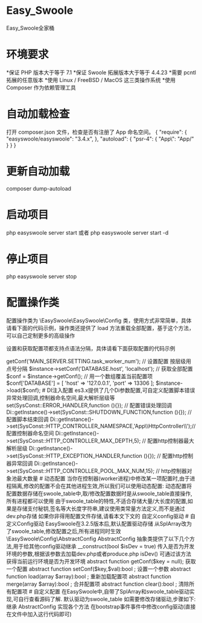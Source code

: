 # Easy_Swoole
Easy_Swoole全家桶
# 环境要求
*保证 PHP 版本大于等于 7.1
*保证 Swoole 拓展版本大于等于 4.4.23
*需要 pcntl 拓展的任意版本
*使用 Linux / FreeBSD / MacOS 这三类操作系统
*使用 Composer 作为依赖管理工具

# 自动加载检查
打开 composer.json 文件，检查是否有注册了 App 命名空间。
{
    "require": {
        "easyswoole/easyswoole": "3.4.x",
    },
    "autoload": {
        "psr-4": {
            "App\\": "App/"
        }
    }
}

# 更新自动加载
composer dump-autoload

# 启动项目
php easyswoole server start  或者 php easyswoole server start -d

# 停止项目
php easyswoole server stop




# 配置操作类

配置操作类为 \EasySwoole\EasySwoole\Config 类，使用方式非常简单，具体请看下面的代码示例，操作类还提供了 load 方法重载全部配置，基于这个方法，可以自己定制更多的高级操作

设置和获取配置项都支持点语法分隔，具体请看下面获取配置的代码示例

<?php

$instance = \EasySwoole\EasySwoole\Config::getInstance();

// 获取配置 按层级用点号分隔
$instance->getConf('MAIN_SERVER.SETTING.task_worker_num');

// 设置配置 按层级用点号分隔
$instance->setConf('DATABASE.host', 'localhost');

// 获取全部配置
$conf = $instance->getConf();

// 用一个数组覆盖当前配置项
$conf['DATABASE'] = [
    'host' => '127.0.0.1',
    'port' => 13306
];
$instance->load($conf);



# DI注入配置

es3.x提供了几个Di参数配置,可自定义配置脚本错误异常处理回调,控制器命名空间,最大解析层级等

<?php
Di::getInstance()->set(SysConst::ERROR_HANDLER,function (){}); // 配置错误处理回调
Di::getInstance()->set(SysConst::SHUTDOWN_FUNCTION,function (){}); // 配置脚本结束回调
Di::getInstance()->set(SysConst::HTTP_CONTROLLER_NAMESPACE,'App\\HttpController\\');// 配置控制器命名空间
Di::getInstance()->set(SysConst::HTTP_CONTROLLER_MAX_DEPTH,5); // 配置http控制器最大解析层级
Di::getInstance()->set(SysConst::HTTP_EXCEPTION_HANDLER,function (){}); // 配置http控制器异常回调
Di::getInstance()->set(SysConst::HTTP_CONTROLLER_POOL_MAX_NUM,15); // http控制器对象池最大数量
# 动态配置
当你在控制器(worker进程)中修改某一项配置时,由于进程隔离,修改的配置不会在其他进程生效,所以我们可以使用动态配置: 动态配置将配置数据存储在swoole_table中,取/修改配置数据时是从swoole_table直接操作,所有进程都可以使用

由于swoole_table的特性,不适合存储大量/大长度的配置,如果是存储支付秘钥,签名等大长度字符串,建议使用类常量方法定义,而不是通过dev.php存储

如果你非得用配置文件存储,请看本文下文的 自定义config驱动

# 自定义Config驱动
EasySwoole在3.2.5版本后,默认配置驱动存储 从SplArray改为了swoole_table,修改配置之后,所有进程同时生效

\EasySwoole\Config\AbstractConfig
AbstractConfig 抽象类提供了以下几个方法,用于给其他config驱动继承

__construct(bool $isDev = true) 传入是否为开发环境的参数,根据该参数去加载dev.php或者produce.php
isDev() 可通过该方法获得当前运行环境是否为开发环境
abstract function getConf($key = null); 获取一个配置
abstract function setConf($key,$val):bool ; 设置一个参数
abstract function load(array $array):bool ; 重新加载配置项
abstract function merge(array $array):bool ; 合并配置项
abstract function clear():bool ; 清除所有配置项
# 自定义配置
在EasySwoole中,自带了SplArray和swoole_table驱动实现,可自行查看源码了解.
默认驱动为swoole_table

如需要修改存储驱动,步骤如下:

继承 AbstractConfig 实现各个方法
在bootstrap事件事件中修改config驱动(直接在文件中加入这行代码即可)
<?php

\EasySwoole\EasySwoole\Config::getInstance(new \EasySwoole\Config\SplArrayConfig());
由于bootstrap事件是由easyswoole启动脚本执行,当你需要写cli脚本需要初始化easyswoole框架基础组件时,需要自行引入bootstrap.php文件

动态配置问题
由于swoole是多进程的,如果使用SplArray方式存储,在单个进程修改配置后,其他进程将不会生效,使用swoole_table方式的则会全部生效,需要注意




# 反向代理
Nginx

server {
    root /data/wwwroot/;
    server_name local.swoole.com;
    location / {
        proxy_http_version 1.1;
        proxy_set_header Connection "keep-alive";
        proxy_set_header X-Real-IP $remote_addr;
        if (!-f $request_filename) {
             proxy_pass http://127.0.0.1:9501;
        }
    }
}




# 注意事项

不要在代码中执行 sleep 以及其他睡眠函数，这样会导致整个进程阻塞；协程中可以使用 Co::sleep()；
exit/die 是危险的，会导致 Worker 进程退出；
可通过 register_shutdown_function 来捕获致命错误，在进程异常退出时做一些清理工作；
PHP 代码中如果有异常抛出，必须在回调函数中进行 try/catch 捕获异常，否则会导致工作进程退出；
EasySwoole 不支持 set_exception_handler，必须使用 try/catch 方式处理异常；
在控制器中不能写共享 Redis 或 MySQL 等网络服务客户端连接的逻辑，每次访问控制器都必须 new 一个连接
# 类/函数重复定义
新手非常容易犯这个错误，由于 EasySwoole 是常驻内存的，所以加载类/函数定义的文件后不会释放。因此引入类/函数的 php 文件时必须要使用 include_once 或 require_once，否则会发生 cannot redeclare function/class 的致命错误。
建议使用 composer 做自动加载

# 进程隔离与内存管理
进程隔离也是很多新手经常遇到的问题。修改了全局变量的值，为什么不生效？原因就是全局变量在不同的进程，内存空间是隔离的，所以无效。

所以使用 EasySwoole 开发 Server 程序需要了解 进程隔离 问题。

不同的进程中 PHP 变量不是共享，即使是全局变量，在 A 进程内修改了它的值，在 B 进程内是无效的，如果需要在不同的Worker 进程内共享数据，可以用 Redis、MySQL、文件、Swoole\Table、APCu、shmget 等工具实现 Worker 进程内共享数据

不同进程的文件句柄是隔离的，所以在 A 进程创建的 Socket 连接或打开的文件，在 B 进程内是无效，即使是将它的 fd 发送到 B 进程也是不可用的。(句柄不能进程共享)

进程克隆。在 Server 启动时，主进程会克隆当前进程状态，此后开始进程内数据相互独立，互不影响。有疑问的新手可以先弄懂PHP 的 pcntl 扩展

EasySwoole 中对象的4层生命周期
开发 Swoole 程序与普通 LAMP 下编程有本质区别。在传统的 Web 编程中，PHP 程序员只需要关注 request 到达，request 结束即可。而在 Swoole 程序中程序员可以操控更大范围，变量/对象可以有四种生存周期。

变量、对象、资源、require/include 的文件等下面统称为对象

# 程序全局期
在 EasySwoole 框架根目录的 bootstrap.php 文件和 EasySwooleEvent.php 文件中的 initialize 事件函数中创建好的对象，我们称之为程序全局生命周期对象。这些变量只要没有被作用域销毁，在程序启动后就会一直存在，直到整个程序结束运行才会销毁。

有一些服务器程序可能会连续运行数月甚至数年才会关闭/重启，那么程序全局期的对象在这段时间内会持续驻留在内存中的。程序全局期对象所占用的内存是 Worker 进程间共享的，不会额外占用内存。

例如:

在 EasySwooleEvent.php 文件中的 initialize 事件函数中使用 Di 注入一个对象，那么在程序开始之后，在EasySwoole 的控制器中，或者其他地方都可以通过 Di 直接调用这个对象
在 bootstrap.php 中引入一个文件 test.php，该文件定义了一个静态变量，那么在 EasySwoole 的控制器，或者其他地方都可以调用这个静态变量
这部分内存会在写时分离（COW），在 Worker 进程内对这些对象进行写操作时，会自动从共享内存中分离，变为进程全局对象。

例如:

在 EasySwooleEvent.php 文件中的 initialize 事件函数中使用 Di 注入一个对象，并在用户 A 访问控制器时修改了这个对象的属性，那么其他用户访问控制器的时候，获取这个对象属性时，可能是未改变的状态(因为不同用户访问的控制器所在的进程不同，其他进程不会修改到这个变量，所以需要注意这个问题)；
在 bootstrap.php 中引入一个文件 test.php，该文件定义了一个静态变量 $a = 1，用户 A 访问控制器时修改了变量 $a = 2，可能在其他用户访问时，依然还是 $a = 1 的状态。
程序全局期 include/require 的代码，必须在整个程序 shutdown 时才会释放，reload 无效

# 进程全局期
Swoole 拥有进程生命周期控制的机制，Worker 进程启动后创建的对象（onWorkerStart 中创建的对象或者在控制器中创建的对象），在这个子进程存活周期之内，是常驻内存的。

例如:

程序全局生命周期对象被控制器修改之后，该对象会复制一份出来到控制器所属的进程，这个对象只能被这个进程访问，其他进程访问的依旧是全局对象。
给服务注册 onWorkerStart 事件(在 EasySwooleEvent.php 中的 mainServerCreate 事件中进行注册 onWorkerStart 事件)时创建的对象，只会在该 Worker 进程才能获取到。
进程全局对象所占用的内存是在当前子进程内存堆的，并非共享内存。对此对象的修改仅在当前 Worker 进程中有效，进程全局期 include/require 的文件，在 reload 后就会重新加载

# 会话期
会话期是在 onConnect 后创建，或者在第一次 onReceive 时创建，onClose 时销毁。一个客户端连接进入后，创建的对象会常驻内存，直到此客户端断开连接才会销毁。

在 LAMP 中，一个客户端浏览器访问多次网站，就可以理解为会话期。但传统 PHP 程序，并不能感知到。只有单次访问时使用 session_start，访问 $_SESSION 全局变量才能得到会话期的一些信息。

Swoole 中会话期的对象直接是常驻内存的，不需要 session_start 之类操作。可以直接访问对象，并执行对象的方法。

# 请求期
请求期是指一个完整的请求发来，也就是 onReceive 收到请求开始处理，直到返回结果发送 response。这个周期所创建的对象，会在请求完成后销毁。

Swoole 中请求期对象与普通 PHP 程序中的对象就是一样的。请求到来时创建，请求结束后销毁。

swoole_server 中内存管理机制
swoole_server 启动后内存管理的底层原理与普通 php-cli 程序一致。具体请参考 Zend VM 内存管理方面的文章。

# 局部变量
在事件回调函数返回后，所有局部对象和变量会全部回收，不需要 unset 。如果变量是一个资源类型，那么对应的资源也会被 PHP 底层释放。

function test()
{
    $a = new Object;
    $b = fopen('/data/t.log', 'r+');
    $c = new swoole_client(SWOOLE_SYNC);
    $d = new swoole_client(SWOOLE_SYNC);
    global $e;
    $e['client'] = $d;
}
$a, $b, $c 都是局部变量，当此函数 return 时，这3个变量会立即释放，对应的内存会立即释放，打开的 IO 资源文件句柄会立即关闭。 $d 也是局部变量，但是 return 前将它保存到了全局变量 $e，所以不会释放。当执行 unset($e['client']) 时，并且没有任何其他 PHP 变量仍然在引用 $d 变量，那么 $d 就会被释放。

# 全局变量
在 PHP 中，有3类全局变量。

使用 global 关键词声明的变量
使用 static 关键词声明的类静态变量、函数静态变量
PHP 的超全局变量，包括 $_GET、$_POST、$GLOBALS 等
全局变量和对象，类静态变量，保存在 swoole_server 对象上的变量不会被释放。需要程序员自行处理这些变量和对象的销毁工作。

class Test
{
    static $array = array();
    static $string = '';
}

function onReceive($serv, $fd, $reactorId, $data)
{
    Test::$array[] = $fd;
    Test::$string .= $data;
}
在事件回调函数中需要特别注意非局部变量的 array 类型值，某些操作如 TestClass::$array[] = "string" 可能会造成内存泄漏，严重时可能发生爆内存，必要时应当注意清理大数组。
在事件回调函数中，非局部变量的字符串进行拼接操作是必须小心内存泄漏，如 TestClass::$string .= $data，可能会有内存泄漏，严重时可能发生爆内存。
解决方法

同步阻塞并且请求响应式无状态的 Server 程序可以设置 max_request，当 Worker进程/Task进程 结束运行时或达到任务上限后进程自动退出。该进程的所有变量/对象/资源均会被释放回收。
程序内在 onClose 或设置定时器及时使用 unset 清理变量，回收资源
内存管理部分参照了 Swoole 官方文档。

# 约定规范
项目中类名称与类文件(文件夹)命名，均为大驼峰，变量与类方法为小驼峰。
在 HTTP 服务响应中，业务逻辑代码中 echo $var 并不会将 $var 内容输出至浏览器页面相应内容中，请调用 Response 实例中的 wirte() 方法实现。
